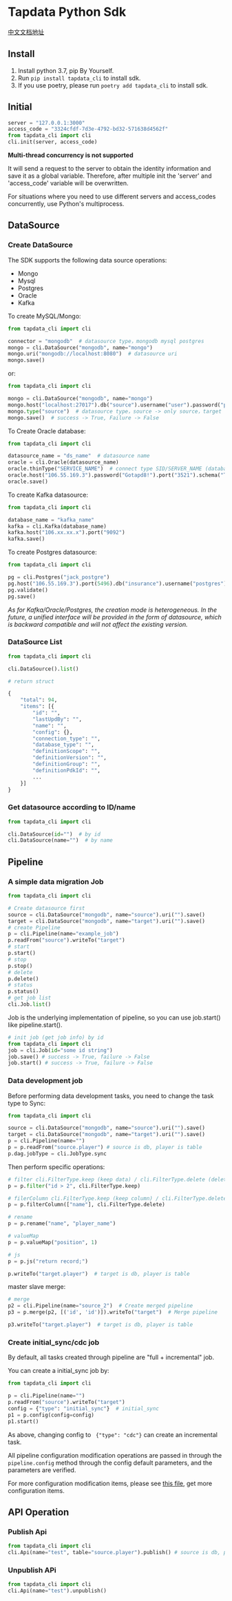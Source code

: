 # Tapdata Python Sdk

[中文文档地址](https://github.com/tapdata/tapdata/tree/master/tapshell/docs/Python-Sdk_zh-hans.md)

## Install

1. Install python 3.7, pip By Yourself.
2. Run ```pip install tapdata_cli``` to install sdk.
3. If you use poetry, please run ```poetry add tapdata_cli``` to install sdk.

## Initial

```python
server = "127.0.0.1:3000"
access_code = "3324cfdf-7d3e-4792-bd32-571638d4562f"
from tapdata_cli import cli
cli.init(server, access_code)
```

**Multi-thread concurrency is not supported**

It will send a request to the server to obtain the identity information and save it as a global variable. Therefore, after multiple init the 'server' and 'access_code' variable will be overwritten. 

For situations where you need to use different servers and access_codes concurrently, use Python's multiprocess.

## DataSource

### Create DataSource

The SDK supports the following data source operations:

- Mongo
- Mysql
- Postgres
- Oracle
- Kafka

To create MySQL/Mongo:

```python
from tapdata_cli import cli

connector = "mongodb"  # datasource type，mongodb mysql postgres
mongo = cli.DataSource("mongodb", name="mongo")
mongo.uri("mongodb://localhost:8080")  # datasource uri
mongo.save()
```

or:

```python
from tapdata_cli import cli

mongo = cli.DataSource("mongodb", name="mongo")
mongo.host("localhost:27017").db("source").username("user").password("password").props("")
mongo.type("source")  # datasource type，source -> only source，target -> only target，source_and_target -> target and source (default)
mongo.save()  # success -> True, Failure -> False
```

To Create Oracle database:

```python
from tapdata_cli import cli

datasource_name = "ds_name"  # datasource name
oracle = cli.Oracle(datasource_name)
oracle.thinType("SERVICE_NAME")  # connect type SID/SERVER_NAME (database name/service name)
oracle.host("106.55.169.3").password("Gotapd8!").port("3521").schema("TAPDATA").db("TAPDATA").username("tapdata")
oracle.save()
```

To create Kafka datasource:

```python
from tapdata_cli import cli

database_name = "kafka_name"
kafka = cli.Kafka(database_name)
kafka.host("106.xx.xx.x").port("9092")
kafka.save()
```

To create Postgres datasource:

```python
from tapdata_cli import cli

pg = cli.Postgres("jack_postgre") 
pg.host("106.55.169.3").port(5496).db("insurance").username("postgres").password("tapdata").type("source").schema("insurance")
pg.validate()
pg.save()
```

*As for Kafka/Oracle/Postgres, the creation mode is heterogeneous. In the future, a unified interface will be provided in the form of datasource, which is backward compatible and will not affect the existing version.*

### DataSource List

```python
from tapdata_cli import cli

cli.DataSource().list()

# return struct

{
    "total": 94,
    "items": [{
        "id": "",
        "lastUpdBy": "",
        "name": "",
        "config": {},
        "connection_type": "",
        "database_type": "",
        "definitionScope": "",
        "definitionVersion": "",
        "definitionGroup": "",
        "definitionPdkId": "",
        ...
    }]
}
```

### Get datasource according to ID/name

```python
from tapdata_cli import cli

cli.DataSource(id="")  # by id
cli.DataSource(name="")  # by name
```

## Pipeline

### A simple data migration Job

```python
from tapdata_cli import cli

# Create datasource first
source = cli.DataSource("mongodb", name="source").uri("").save()
target = cli.DataSource("mongodb", name="target").uri("").save()
# create Pipeline
p = cli.Pipeline(name="example_job")
p.readFrom("source").writeTo("target")
# start
p.start()
# stop
p.stop()
# delete
p.delete()
# status
p.status()
# get job list
cli.Job.list()
```

Job is the underlying implementation of pipeline, so you can use job.start() like pipeline.start().

```python
# init job (get job info) by id
from tapdata_cli import cli
job = cli.Job(id="some id string")
job.save() # success -> True, failure -> False
job.start() # success -> True, failure -> False
```

### Data development job

Before performing data development tasks, you need to change the task type to Sync:

```python
from tapdata_cli import cli

source = cli.DataSource("mongodb", name="source").uri("").save()
target = cli.DataSource("mongodb", name="target").uri("").save()
p = cli.Pipeline(name="")
p = p.readFrom("source.player") # source is db, player is table
p.dag.jobType = cli.JobType.sync
```

Then perform specific operations:

```python
# filter cli.FilterType.keep (keep data) / cli.FilterType.delete (delete data)
p = p.filter("id > 2", cli.FilterType.keep)

# filerColumn cli.FilterType.keep (keep column) / cli.FilterType.delete (delete column)
p = p.filterColumn(["name"], cli.FilterType.delete)

# rename
p = p.rename("name", "player_name")

# valueMap
p = p.valueMap("position", 1) 

# js
p = p.js("return record;")

p.writeTo("target.player")  # target is db, player is table
```

master slave merge:

```python
# merge
p2 = cli.Pipeline(name="source_2")  # Create merged pipeline
p3 = p.merge(p2, [('id', 'id')]).writeTo("target")  # Merge pipeline

p3.writeTo("target.player")  # target is db, player is table
```

### Create initial_sync/cdc job

By default, all tasks created through pipeline are "full + incremental" job.

You can create a initial_sync job by:

```python
from tapdata_cli import cli

p = cli.Pipeline(name="")
p.readFrom("source").writeTo("target")
config = {"type": "initial_sync"}  # initial_sync
p1 = p.config(config=config)
p1.start()
```

As above, changing config to ` {"type": "cdc"}` can create an incremental task.

All pipeline configuration modification operations are passed in through the `pipeline.config` method through the config default parameters, and the parameters are verified.

For more configuration modification items, please see [this file](https://github.com/tapdata/tapdata/blob/master/tapshell/tapdata_cli/rules.py), get more configuration items.

## API Operation

### Publish Api

```python
from tapdata_cli import cli
cli.Api(name="test", table="source.player").publish() # source is db, player is table
```

### Unpublish APi

```python
from tapdata_cli import cli
cli.Api(name="test").unpublish()
```
